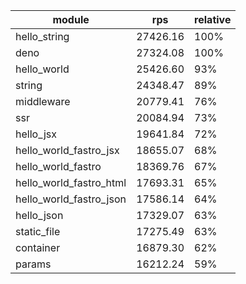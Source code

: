 
| module                  | rps      | relative |
| ----------------------- | -------- | -------- |
| hello_string            | 27426.16 | 100%     |
| deno                    | 27324.08 | 100%     |
| hello_world             | 25426.60 | 93%      |
| string                  | 24348.47 | 89%      |
| middleware              | 20779.41 | 76%      |
| ssr                     | 20084.94 | 73%      |
| hello_jsx               | 19641.84 | 72%      |
| hello_world_fastro_jsx  | 18655.07 | 68%      |
| hello_world_fastro      | 18369.76 | 67%      |
| hello_world_fastro_html | 17693.31 | 65%      |
| hello_world_fastro_json | 17586.14 | 64%      |
| hello_json              | 17329.07 | 63%      |
| static_file             | 17275.49 | 63%      |
| container               | 16879.30 | 62%      |
| params                  | 16212.24 | 59%      |